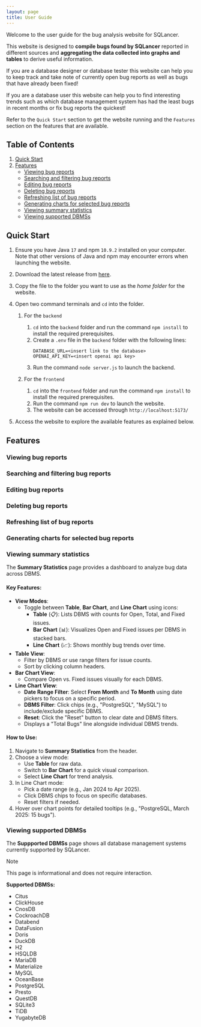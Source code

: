 ```yaml
---
layout: page
title: User Guide
---
```


Welcome to the user guide for the bug analysis website for SQLancer. <br>

This website is designed to **compile bugs found by SQLancer** reported in different sources and **aggregating the data collected into graphs and tables** to derive useful information. <br>

If you are a database designer or database tester this website can help you to keep track and take note of currently open bug reports as well as bugs that have already been fixed! <br>

If you are a database user this website can help you to find interesting trends such as which database management system has had the least bugs in recent months or fix bug reports the quickest! <br>

Refer to the `Quick Start` section to get the website running and the `Features` section on the features that are available. <br>

<div style="page-break-after: always;"></div>

## Table of Contents

1. [Quick Start](#quick-start)
2. [Features](#features)
   - [Viewing bug reports](#viewing-bug-reports)
   - [Searching and filtering bug reports](#searching-and-filtering-bug-reports)
   - [Editing bug reports](#editing-bug-reports)
   - [Deleting bug reports](#deleting-bug-reports)
   - [Refreshing list of bug reports](#refreshing-list-of-bug-reports)
   - [Generating charts for selected bug reports](#generating-charts-for-selected-bug-reports)
   - [Viewing summary statistics](#viewing-summary-statistics)
   - [Viewing supported DBMSs](#viewing-supported-dbmss)

## Quick Start

<!-- TODO: add link to release -->
1. Ensure you have Java `17` and npm `10.9.2` installed on your computer. <br>
   Note that other versions of Java and npm may encounter errors when launching the website.

2. Download the latest release from [here](). <!-- add link to release -->

3. Copy the file to the folder you want to use as the _home folder_ for the website.

4. Open two command terminals and `cd` into the folder.
   1. For the `backend`
        1. `cd` into the `backend` folder and run the command `npm install` to install the required prerequisites.
        2. Create a `.env` file in the `backend` folder with the following lines:
           ```
           DATABASE_URL=<insert link to the database>
           OPENAI_API_KEY=<insert openai api key>
           ```
        3. Run the command `node server.js` to launch the backend.

   2. For the `frontend`
      1. `cd` into the `frontend` folder and run the command `npm install` to install the required prerequisites.
      2. Run the command `npm run dev` to launch the website.
      3. The website can be accessed through `http://localhost:5173/`

5. Access the website to explore the available features as explained below.

## Features

### Viewing bug reports

### Searching and filtering bug reports

### Editing bug reports

### Deleting bug reports

### Refreshing list of bug reports

### Generating charts for selected bug reports

### Viewing summary statistics

The **Summary Statistics** page provides a dashboard to analyze bug data across DBMS.

#### Key Features:
- **View Modes**:
  - Toggle between **Table**, **Bar Chart**, and **Line Chart** using icons:
    - **Table** (📋): Lists DBMS with counts for Open, Total, and Fixed issues.
    - **Bar Chart** (📊): Visualizes Open and Fixed issues per DBMS in stacked bars.
    - **Line Chart** (📈): Shows monthly bug trends over time.
- **Table View**:
  - Filter by DBMS or use range filters for issue counts.
  - Sort by clicking column headers.
- **Bar Chart View**:
  - Compare Open vs. Fixed issues visually for each DBMS.
- **Line Chart View**:
  - **Date Range Filter**: Select **From Month** and **To Month** using date pickers to focus on a specific period.
  - **DBMS Filter**: Click chips (e.g., "PostgreSQL", "MySQL") to include/exclude specific DBMS.
  - **Reset**: Click the "Reset" button to clear date and DBMS filters.
  - Displays a "Total Bugs" line alongside individual DBMS trends.

#### How to Use:
1. Navigate to **Summary Statistics** from the header.
2. Choose a view mode:
   - Use **Table** for raw data.
   - Switch to **Bar Chart** for a quick visual comparison.
   - Select **Line Chart** for trend analysis.
3. In Line Chart mode:
   - Pick a date range (e.g., Jan 2024 to Apr 2025).
   - Click DBMS chips to focus on specific databases.
   - Reset filters if needed.
4. Hover over chart points for detailed tooltips (e.g., "PostgreSQL, March 2025: 15 bugs").

### Viewing supported DBMSs

The **Suppported DBMSs** page shows all database management systems currently supported by SQLancer.

> [!NOTE]
> This page is informational and does not require interaction.

**Supported DBMSs:**

- Citus
- ClickHouse
- CnosDB
- CockroachDB
- Databend
- DataFusion
- Doris
- DuckDB
- H2
- HSQLDB
- MariaDB
- Materialize
- MySQL
- OceanBase
- PostgreSQL
- Presto
- QuestDB
- SQLite3
- TiDB
- YugabyteDB
